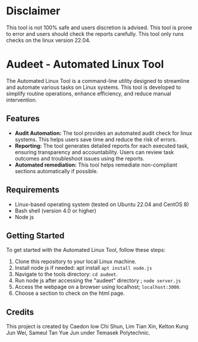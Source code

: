 # Disclaimer
This tool is not 100% safe and users discretion is advised.
This tool is prone to error and users should check the reports carefully. This tool only runs checks on the linux version 22.04.

# Audeet - Automated Linux Tool

The Automated Linux Tool is a command-line utility designed to streamline and automate various tasks on Linux systems. This tool is developed to simplify routine operations, enhance efficiency, and reduce manual intervention.

## Features

- **Audit Automation:** The tool provides an automated audit check for linux systems. This helps users save time and reduce the risk of errors.
- **Reporting:** The tool generates detailed reports for each executed task, ensuring transparency and accountability. Users can review task outcomes and troubleshoot issues using the reports.
- **Automated remediation:** This tool helps remediate non-compliant sections automatically if possible.

## Requirements

- Linux-based operating system (tested on Ubuntu 22.04 and CentOS 8)
- Bash shell (version 4.0 or higher)
- Node js
  
## Getting Started

To get started with the Automated Linux Tool, follow these steps:

1. Clone this repository to your local Linux machine.
2. Install node js if needed: apt install `apt install node.js`
3. Navigate to the tools directory: `cd audeet`.
4. Run node js after accessing the "audeet" directory ; `node server.js` 
5. Access the webpage on a browser using localhost; `localhost:3000`.
6. Choose a section to check on the html page.

## Credits

This project is created by Caedon low Chi Shun, Lim Tian Xin, Kelton Kung Jun Wei, Sameul Tan Yue Jun under Temasek Polytechnic.
